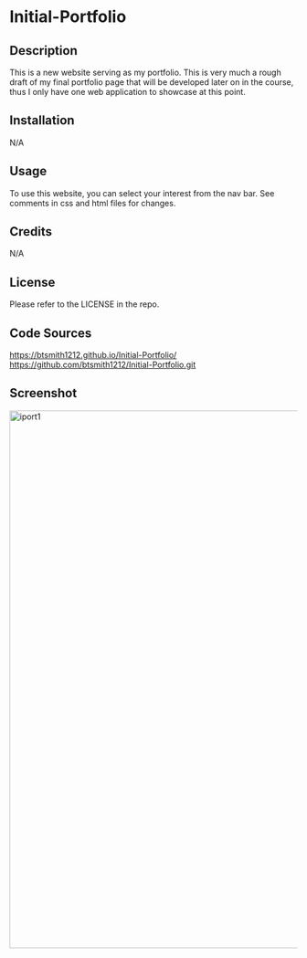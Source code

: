 # Initial-Portfolio
## Description

This is a new website serving as my portfolio. This is very much a rough draft of my final portfolio page that will be developed later on in the course, thus I only have one web application to showcase at this point.

## Installation

N/A

## Usage

To use this website, you can select your interest from the nav bar. See comments in css and html files for changes.

## Credits

N/A

## License

Please refer to the LICENSE in the repo.

## Code Sources
https://btsmith1212.github.io/Initial-Portfolio/
https://github.com/btsmith1212/Initial-Portfolio.git

## Screenshot
<img width="942" alt="iport1" src="https://github.com/btsmith1212/Initial-Portfolio/assets/135077506/cd61242d-6a47-496e-b7ee-5de649264337">

